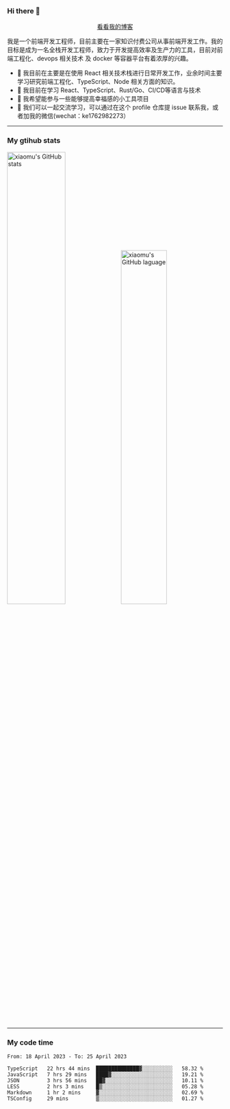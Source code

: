 ### Hi there 👋

<p align="center">
  <a href="https://blog.realjacket.site/">看看我的博客</a>
</p>

我是一个前端开发工程师，目前主要在一家知识付费公司从事前端开发工作。我的目标是成为一名全栈开发工程师，致力于开发提高效率及生产力的工具，目前对前端工程化、devops 相关技术 及 docker 等容器平台有着浓厚的兴趣。

- 🔭 我目前在主要是在使用 React 相关技术栈进行日常开发工作，业余时间主要学习研究前端工程化、TypeScript、Node 相关方面的知识。
- 🌱 我目前在学习 React、TypeScript、Rust/Go、CI/CD等语言与技术
- 👯 我希望能参与一些能够提高幸福感的小工具项目
- 💬 我们可以一起交流学习，可以通过在这个 profile 仓库提 issue 联系我，或者加我的微信(wechat：ke1762982273）

***

### My gtihub stats

<a><img src="https://github-readme-stats-git-masterrstaa-rickstaa.vercel.app/api?username=real-jacket&&show_icons=true" title="xiaomu's GitHub stats" alt="xiaomu's GitHub stats" style="width:52%;"/></a>
<a><img src="https://github-readme-stats-git-masterrstaa-rickstaa.vercel.app/api/top-langs/?username=real-jacket&layout=compact" title="xiaomu's GitHub laguage" alt="xiaomu's GitHub laguage" style="width:46%;"/><a/>

***

### My code time

<!--START_SECTION:waka-->

```text
From: 18 April 2023 - To: 25 April 2023

TypeScript   22 hrs 44 mins  ██████████████▓░░░░░░░░░░   58.32 %
JavaScript   7 hrs 29 mins   ████▓░░░░░░░░░░░░░░░░░░░░   19.21 %
JSON         3 hrs 56 mins   ██▓░░░░░░░░░░░░░░░░░░░░░░   10.11 %
LESS         2 hrs 3 mins    █▒░░░░░░░░░░░░░░░░░░░░░░░   05.28 %
Markdown     1 hr 2 mins     ▓░░░░░░░░░░░░░░░░░░░░░░░░   02.69 %
TSConfig     29 mins         ▒░░░░░░░░░░░░░░░░░░░░░░░░   01.27 %
```

<!--END_SECTION:waka-->
